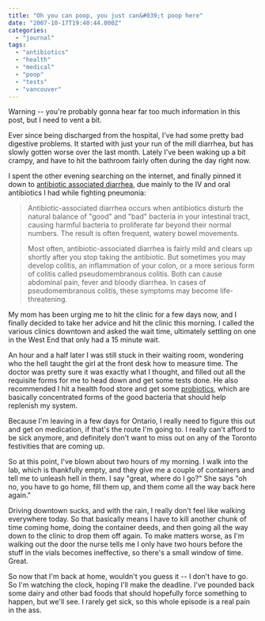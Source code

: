 ```yaml
---
title: "Oh you can poop, you just can&#039;t poop here"
date: "2007-10-17T19:40:44.000Z"
categories: 
  - "journal"
tags: 
  - "antibiotics"
  - "health"
  - "medical"
  - "poop"
  - "tests"
  - "vancouver"
---
```


Warning -- you're probably gonna hear far too much information in this post, but I need to vent a bit.

Ever since being discharged from the hospital, I've had some pretty bad digestive problems. It started with just your run of the mill diarrhea, but has slowly gotten worse over the last month. Lately I've been waking up a bit crampy, and have to hit the bathroom fairly often during the day right now.

I spent the other evening searching on the internet, and finally pinned it down to [antibiotic associated diarrhea](http://www.mayoclinic.com/health/antibiotic-associated-diarrhea/DS00454), due mainly to the IV and oral antibiotics I had while fighting pneumonia:

> Antibiotic-associated diarrhea occurs when antibiotics disturb the natural balance of "good" and "bad" bacteria in your intestinal tract, causing harmful bacteria to proliferate far beyond their normal numbers. The result is often frequent, watery bowel movements.
> 
> Most often, antibiotic-associated diarrhea is fairly mild and clears up shortly after you stop taking the antibiotic. But sometimes you may develop colitis, an inflammation of your colon, or a more serious form of colitis called pseudomembranous colitis. Both can cause abdominal pain, fever and bloody diarrhea. In cases of pseudomembranous colitis, these symptoms may become life-threatening.

My mom has been urging me to hit the clinic for a few days now, and I finally decided to take her advice and hit the clinic this morning. I called the various clinics downtown and asked the wait time, ultimately settling on one in the West End that only had a 15 minute wait.

An hour and a half later I was still stuck in their waiting room, wondering who the hell taught the girl at the front desk how to measure time. The doctor was pretty sure it was exactly what I thought, and filled out all the requisite forms for me to head down and get some tests done. He also recommended I hit a health food store and get some [probiotics](http://en.wikipedia.org/wiki/Probiotic), which are basically concentrated forms of the good bacteria that should help replenish my system.

Because I'm leaving in a few days for Ontario, I really need to figure this out and get on medication, if that's the route I'm going to. I really can't afford to be sick anymore, and definitely don't want to miss out on any of the Toronto festivities that are coming up.

So at this point, I've blown about two hours of my morning. I walk into the lab, which is thankfully empty, and they give me a couple of containers and tell me to unleash hell in them. I say "great, where do I go?" She says "oh no, you have to go home, fill them up, and them come all the way back here again."

Driving downtown sucks, and with the rain, I really don't feel like walking everywhere today. So that basically means I have to kill another chunk of time coming home, doing the container deeds, and then going all the way down to the clinic to drop them off again. To make matters worse, as I'm walking out the door the nurse tells me I only have two hours before the stuff in the vials becomes ineffective, so there's a small window of time. Great.

So now that I'm back at home, wouldn't you guess it -- I don't have to go. So I'm watching the clock, hoping I'll make the deadline. I've pounded back some dairy and other bad foods that should hopefully force something to happen, but we'll see. I rarely get sick, so this whole episode is a real pain in the ass.
